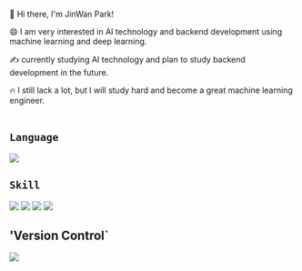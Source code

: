 👋 Hi there, I'm JinWan Park!

😄 I am very interested in AI technology and backend development using machine learning and deep learning.

✍ currently studying AI technology and plan to study backend development in the future.

🔥 I still lack a lot, but I will study hard and become a great machine learning engineer.</br></br>
## `Language`
<img src="https://img.shields.io/badge/Python-3766AB?style=flat-square&logo=Python&logoColor=white"/></a>

## `Skill`
<img src="https://img.shields.io/badge/NumPy-013243?style=flat-square&logo=NumPy&logoColor=white"/></a> <img src="https://img.shields.io/badge/Pandas-150458?style=flat-square&logo=pandas&logoColor=white"/></a> <img src="https://img.shields.io/badge/Scikit Learn-F7931E?style=flat-square&logo=scikit-learn&logoColor=white"/></a> <img src="https://img.shields.io/badge/TensorFlow-FF6F00?style=flat-square&logo=TensorFlow&logoColor=white"/></a>

## 'Version Control`
<img src="https://img.shields.io/badge/GitHub-#181717?style=flat-square&logo=GitHub&logoColor=white"/></a>
